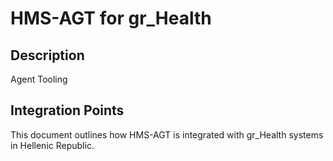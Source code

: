 # HMS-AGT for gr_Health

## Description

Agent Tooling

## Integration Points

This document outlines how HMS-AGT is integrated with gr_Health systems in Hellenic Republic.
